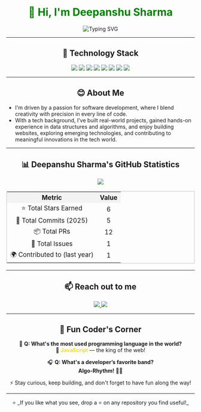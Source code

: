 <h1 align="center" style="color: green;">👋 Hi, I'm Deepanshu Sharma</h1>

<p align="center">
  <img src="https://readme-typing-svg.herokuapp.com?font=Fira+Code&size=22&pause=1000&color=00FF00&center=true&vCenter=true&width=450&lines=Software+Developer" alt="Typing SVG" />
</p>

---

<h2 align="center">🧰 Technology Stack</h2>

<p align="center">
  <img src="https://img.shields.io/badge/React-61DAFB?style=for-the-badge&logo=react&logoColor=black"/>
  <img src="https://img.shields.io/badge/Node.js-339933?style=for-the-badge&logo=nodedotjs&logoColor=white"/>
  <img src="https://img.shields.io/badge/JavaScript-F7DF1E?style=for-the-badge&logo=javascript&logoColor=black"/>
  <img src="https://img.shields.io/badge/MongoDB-47A248?style=for-the-badge&logo=mongodb&logoColor=white"/>
  <img src="https://img.shields.io/badge/MySQL-00758F?style=for-the-badge&logo=mysql&logoColor=white"/>
  <img src="https://img.shields.io/badge/Prompt%20Engineering-4B8BBE?style=for-the-badge&logo=OpenAI&logoColor=white"/>
  <img src="https://img.shields.io/badge/C++-00599C?style=for-the-badge&logo=c%2B%2B&logoColor=white"/>
  <img src="https://img.shields.io/badge/Java-007396?style=for-the-badge&logo=java&logoColor=white"/>
</p>

---

<h2 align="center">😊 About Me</h2>

- I'm driven by a passion for software development, where I blend creativity with precision in every line of code.  
- With a tech background, I’ve built real-world projects, gained hands-on experience in data structures and algorithms, and enjoy building websites, exploring emerging technologies, and contributing to meaningful innovations in the tech world.

---

<h2 align="center">📊 Deepanshu Sharma's GitHub Statistics</h2>

<p align="center">
  <img src="https://img.shields.io/badge/Profile%20Views-425-blueviolet?style=for-the-badge"/>
</p>

<table align="center" width="70%" style="text-align:center; border-collapse:collapse; font-size:17px; border: 2px solid #ddd;">
  <tr style="background-color:#f3f3f3;">
    <th>Metric</th>
    <th>Value</th>
  </tr>
  <tr>
    <td>⭐ Total Stars Earned</td>
    <td>6</td>
  </tr>
  <tr>
    <td>🔁 Total Commits (2025)</td>
    <td>5</td>
  </tr>
  <tr>
    <td>📦 Total PRs</td>
    <td>12</td>
  </tr>
  <tr>
    <td>🐛 Total Issues</td>
    <td>1</td>
  </tr>
  <tr>
    <td>🌍 Contributed to (last year)</td>
    <td>1</td>
  </tr>
</table>

---

<h2 align="center">📫 Reach out to me</h2>

<p align="center">
  <a href="www.linkedin.com/in/deepanshu-sharma12">
    <img src="https://img.shields.io/badge/LinkedIn-blue?style=for-the-badge&logo=linkedin"/>
  </a>
  <a href="mailto:deepanshusharma1420@gmail.com">
    <img src="https://img.shields.io/badge/Gmail-D14836?style=for-the-badge&logo=gmail&logoColor=white"/>
  </a>
</p>

---

<h2 align="center">🎉 Fun Coder's Corner</h2>

<div align="center">

🎨 **Q: What's the most used programming language in the world?**  
🌟 <span style="color:#F7DF1E"><strong>JavaScript</strong></span> — the king of the web!

🎧 **Q: What's a developer’s favorite band?**  
**Algo-Rhythm!** 🎵😂

⚡ Stay curious, keep building, and don't forget to have fun along the way!

</div>

---

<p align="center">
⭐ _If you like what you see, drop a ⭐ on any repository you find useful!_
</p>
